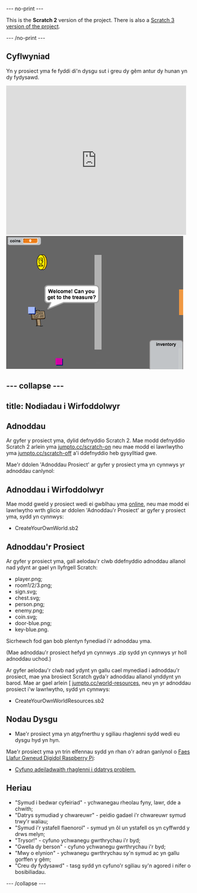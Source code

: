 --- no-print ---

This is the **Scratch 2** version of the project. There is also a [Scratch 3 version of the project](https://projects.raspberrypi.org/cy-GB/projects/create-your-own-world).

--- /no-print ---

## Cyflwyniad

Yn y prosiect yma fe fyddi di'n dysgu sut i greu dy gêm antur dy hunan yn dy fydysawd.

<div class="scratch-preview">
  <iframe allowtransparency="true" width="485" height="402" src="https://scratch.mit.edu/projects/embed/34248822/?autostart=false" frameborder="0"></iframe>
  <img src="images/world-final.png">
</div>

--- collapse ---
---
title: Nodiadau i Wirfoddolwyr
---

## Adnoddau
Ar gyfer y prosiect yma, dylid defnyddio Scratch 2.  Mae modd defnyddio Scratch 2 arlein yma [jumpto.cc/scratch-on](http://jumpto.cc/scratch-on) neu mae modd ei lawrlwytho yma [jumpto.cc/scratch-off](http://jumpto.cc/scratch-off) a'i ddefnyddio heb gysylltiad gwe.

Mae'r ddolen 'Adnoddau Prosiect' ar gyfer y prosiect yma yn cynnwys yr adnoddau canlynol:

## Adnoddau i Wirfoddolwyr

Mae modd gweld y prosiect wedi ei gwblhau yma <a href="http://scratch.mit.edu/projects/34248822/#editor">online</a>, neu mae modd ei lawrlwytho wrth glicio ar ddolen 'Adnoddau'r Prosiect' ar gyfer y prosiect yma, sydd yn cynnwys:

+ CreateYourOwnWorld.sb2

## Adnoddau'r Prosiect

Ar gyfer y prosiect yma, gall aelodau'r clwb ddefnyddio adnoddau allanol nad ydynt ar gael yn llyfrgell Scratch:

+ player.png;
+ room1/2/3.png;
+ sign.svg;
+ chest.svg;
+ person.png;
+ enemy.png;
+ coin.svg;
+ door-blue.png;
+ key-blue.png.

Sicrhewch fod gan bob plentyn fynediad i'r adnoddau yma.

(Mae adnoddau'r prosiect hefyd yn cynnwys .zip sydd yn cynnwys yr holl adnoddau uchod.)

Ar gyfer aelodau'r clwb nad ydynt yn gallu cael mynediad i adnoddau'r prosiect, mae yna brosiect Scratch gyda'r adnoddau allanol ynddynt yn barod. Mae ar gael arlein [ [jumpto.cc/world-resources](http://jumpto.cc/world-resources), neu yn yr adnoddau prosiect i'w lawrlwytho, sydd yn cynnwys:

+ CreateYourOwnWorldResources.sb2 

## Nodau Dysgu
+ Mae'r prosiect yma yn atgyfnerthu y sgiliau rhaglenni sydd wedi eu dysgu hyd yn hyn.

Mae'r prosiect yma yn trin elfennau sydd yn rhan o'r adran ganlynol o [Faes Llafur Gwneud Digidol Raspberry Pi](http://rpf.io/curriculum):

+ [Cyfuno adeiladwaith rhaglenni i ddatrys problem.](https://www.raspberrypi.org/curriculum/programming/builder)

## Heriau
+ "Symud i bedwar cyfeiriad" - ychwanegau rheolau fyny, lawr, dde a chwith;
+ "Datrys symudiad y chwareuwr" - peidio gadael i'r chwareuwr symud trwy'r waliau;
+ "Symud i'r ystafell flaenorol" - symud yn ôl un ystafell os yn cyffwrdd y drws melyn;
+ "Trysor!" - cyfuno ychwanegu gwrthrychau i'r byd;
+ "Gwella dy berson" - cyfuno ychwanegu gwrthrychau i'r byd;
+ "Mwy o elynion" - ychwanegu gwrthrychau sy'n symud ac yn gallu gorffen y gêm;
+ "Creu dy fydysawd" - tasg sydd yn cyfuno'r sgiliau sy'n agored i nifer o bosibiliadau.

--- /collapse ---

